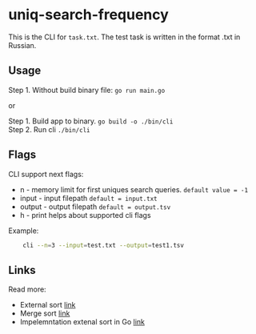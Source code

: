 # uniq-search-frequency

This is the CLI for `task.txt`. The test task is written in the format .txt in Russian.

## Usage

Step 1. Without build binary file: `go run main.go`

or

Step 1. Build app to binary. `go build -o ./bin/cli` \
Step 2. Run cli `./bin/cli`

## Flags

CLI support next flags:

- n - memory limit for first uniques search queries. `default value = -1`
- input - input filepath `default = input.txt`
- output - output filepath `default = output.tsv`
- h - print helps about supported cli flags

Example:

```bash
    cli --n=3 --input=test.txt --output=test1.tsv
```

## Links

Read more:

- External sort [link](https://www.geeksforgeeks.org/external-sorting/)
- Merge sort [link](https://www.geeksforgeeks.org/merge-k-sorted-arrays/)
- Impelemntation extenal sort in Go [link](https://rosettacode.org/wiki/External_sort#Go)
